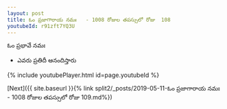 ```yaml
---
layout: post
title: ఓం ప్రజాగారాయ నమః   - 1008 రోజుల తపస్సులో రోజు  108
youtubeId: r91zft7YQ3U
---
```

 
 
 ఓం ప్రభావే నమః  
 
 -  ఎవరు ప్రతిదీ ఆనందిస్తారు 
 
  
 
  
 
 
 
 
 
 


{% include youtubePlayer.html id=page.youtubeId %}
 
[Next]({{ site.baseurl }}{% link  split2/_posts/2019-05-11-ఓం ప్రజాగారాయ నమః   - 1008 రోజుల తపస్సులో రోజు  109.md%})
 
